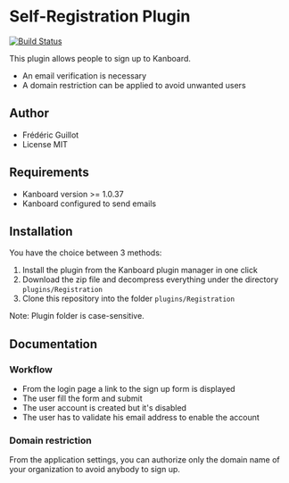Self-Registration Plugin
========================

[![Build Status](https://travis-ci.org/kanboard/plugin-registration.svg?branch=master)](https://travis-ci.org/kanboard/plugin-registration)

This plugin allows people to sign up to Kanboard.

- An email verification is necessary
- A domain restriction can be applied to avoid unwanted users

Author
------

- Frédéric Guillot
- License MIT

Requirements
------------

- Kanboard version >= 1.0.37
- Kanboard configured to send emails

Installation
------------

You have the choice between 3 methods:

1. Install the plugin from the Kanboard plugin manager in one click
2. Download the zip file and decompress everything under the directory `plugins/Registration`
3. Clone this repository into the folder `plugins/Registration`

Note: Plugin folder is case-sensitive.

Documentation
-------------

### Workflow

- From the login page a link to the sign up form is displayed
- The user fill the form and submit
- The user account is created but it's disabled
- The user has to validate his email address to enable the account

### Domain restriction

From the application settings, you can authorize only the domain name of your organization to avoid anybody to sign up.
